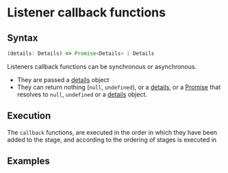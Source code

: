 # Listener callback functions

## Syntax
```javascript
(details: Details) => Promise<Details> | Details
```

Listeners callback functions can be synchronous or asynchronous. 
- They are passed a [details](../details/index.md) object
- They can return nothing (`null`, `undefined`), or a [details](../details/index.md), or a [Promise](https://developer.mozilla.org/en-US/docs/Web/JavaScript/Reference/Global_Objects/Promise) that resolves to `null`, `undefined` or a [details](../details/index.md) object.


## Execution
The `callback` functions, are executed in the order in which they have been added to the stage, and according to the ordering of stages  is executed in 
## Examples
```javascript

```